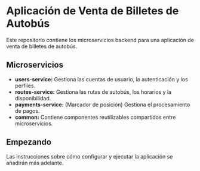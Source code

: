 # Aplicación de Venta de Billetes de Autobús

Este repositorio contiene los microservicios backend para una aplicación de venta de billetes de autobús.

## Microservicios

*   **users-service:** Gestiona las cuentas de usuario, la autenticación y los perfiles.
*   **routes-service:** Gestiona las rutas de autobús, los horarios y la disponibilidad.
*   **payments-service:** (Marcador de posición) Gestiona el procesamiento de pagos.
*   **common:** Contiene componentes reutilizables compartidos entre microservicios.

## Empezando

Las instrucciones sobre cómo configurar y ejecutar la aplicación se añadirán más adelante.

